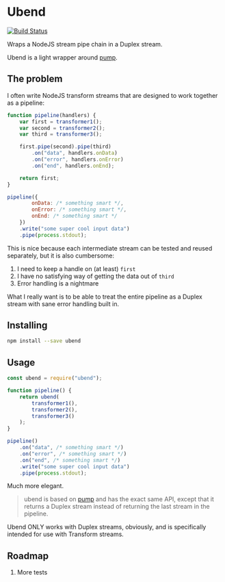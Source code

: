 # Ubend

[![Build Status](https://travis-ci.org/ynohat/ubend.svg?branch=master)](https://travis-ci.org/ynohat/ubend)

Wraps a NodeJS stream pipe chain in a Duplex stream.

Ubend is a light wrapper around [pump](https://github.com/mafintosh/pump/).

## The problem

I often write NodeJS transform streams that are designed to work together as a pipeline:

```javascript
function pipeline(handlers) {
    var first = transformer1();
    var second = transformer2();
    var third = transformer3();

    first.pipe(second).pipe(third)
        .on("data", handlers.onData)
        .on("error", handlers.onError)
        .on("end", handlers.onEnd);

    return first;
}

pipeline({
        onData: /* something smart */,
        onError: /* something smart */,
        onEnd: /* something smart */
    })
    .write("some super cool input data")
    .pipe(process.stdout);
```

This is nice because each intermediate stream can be tested and reused separately, but it is also cumbersome:

1. I need to keep a handle on (at least) `first`
2. I have no satisfying way of getting the data out of `third`
3. Error handling is a nightmare

What I really want is to be able to treat the entire pipeline as a Duplex stream with sane error handling built in.

## Installing

```bash
npm install --save ubend
```

## Usage

```javascript
const ubend = require("ubend");

function pipeline() {
    return ubend(
        transformer1(),
        transformer2(),
        transformer3()
    );
}

pipeline()
    .on("data", /* something smart */)
    .on("error", /* something smart */)
    .on("end", /* something smart */)
    .write("some super cool input data")
    .pipe(process.stdout);
```

Much more elegant.

> ubend is based on [pump](https://github.com/mafintosh/pump/) and has the exact same API, except that it returns a Duplex stream instead of returning the last stream in the pipeline.

Ubend ONLY works with Duplex streams, obviously, and is specifically intended for use with Transform streams.

## Roadmap

1. More tests

